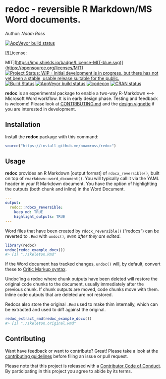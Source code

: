 
<!-- README.md is generated from README.Rmd. Please edit that file -->

# redoc - reversible R Markdown/MS Word documents.

Author: *Noam Ross*

<!-- badges: start -->

[![AppVeyor build
status](https://ci.appveyor.com/api/projects/status/github/noamross/redoc?branch=master&svg=true)](https://ci.appveyor.com/project/noamross/redoc)
<!-- badges: end --> [![License:
MIT](https://img.shields.io/badge/License-MIT-blue.svg)](https://opensource.org/licenses/MIT)
[![Project Status: WIP - Initial development is in progress, but there
has not yet been a stable, usable release suitable for the
public.](http://www.repostatus.org/badges/latest/wip.svg)](http://www.repostatus.org/#wip)
[![Build
Status](https://travis-ci.org/noamross/redoc.svg?branch=master)](https://travis-ci.org/noamross/redoc)
[![AppVeyor build
status](https://ci.appveyor.com/api/projects/status/github/noamross/redoc?branch=master&svg=true)](https://ci.appveyor.com/project/noamross/redoc)
[![codecov](https://codecov.io/gh/noamross/redoc/branch/master/graph/badge.svg)](https://codecov.io/gh/noamross/redoc)
[![CRAN
status](https://www.r-pkg.org/badges/version/redoc)](https://cran.r-project.org/package=redoc)
<!-- badges: end -->

**redoc** is an experimental package to enable a two-way R-Markdown ⟷
Microsoft Word workflow. It is in early design phase. Testing and
feedback is welcome\! Please look at
[CONTRIBUTING.md](https://github.com/noamross/redoc/blob/master/.github/CONTRIBUTING.md)
and the [design
vignette](https://noamross.github.io/redoc/articles/redoc-package-design.md)
if you are interested in development.

## Installation

Install the **redoc** package with this command:

``` r
source("https://install-github.me/noamross/redoc")
```

## Usage

**redoc** provides an R Markdown \[output format\] of
`rdocx_reversible()`, built on top of `rmarkdown::word_document()`. You
will typically call it via the YAML header in your R Markdown document.
You have the option of highlighting the outputs (both chunk and inline)
in the Word Document.

``` yaml
---
output:
  redoc::rdocx_reversible:
    keep_md: TRUE
    highlight_outputs: TRUE
---
```

Word files that have been created by `rdocx_reversible()` (“redocs”) can
be reverted to `.Rmd` with `undoc()`, *even after they are edited*.

``` r
library(redoc)
undoc(redoc_example_docx())
#> [1] "./skeleton.Rmd"
```

If the Word document has tracked changes, `undoc()` will, by default,
convert these to [Critic Markup
syntax](http://criticmarkup.com/spec.php#thebasicsyntax).

Undoc’ing a redoc where chunk outputs have been deleted will restore the
original code chunks to the document, usually immediately after the
previous chunk. If chunk outputs are moved, code chunks move with them.
Inline code outputs that are deleted are not restored.

Redocs also store the original `.Rmd` used to make thim internally,
which can be extracted and used to diff against the original.

``` r
redoc_extract_rmd(redoc_example_docx())
#> [1] "./skeleton.original.Rmd"
```

## Contributing

Want have feedback or want to contribute? Great\! Please take a look at
the [contributing
guidelines](https://github.com/noamross/redoc/blob/master/.github/CONTRIBUTING.md)
before filing an issue or pull request.

Please note that this project is released with a [Contributor Code of
Conduct](https://github.com/noamross/redoc/blob/master/.github/CODE_OF_CONDUCT.md).
By participating in this project you agree to abide by its terms.
